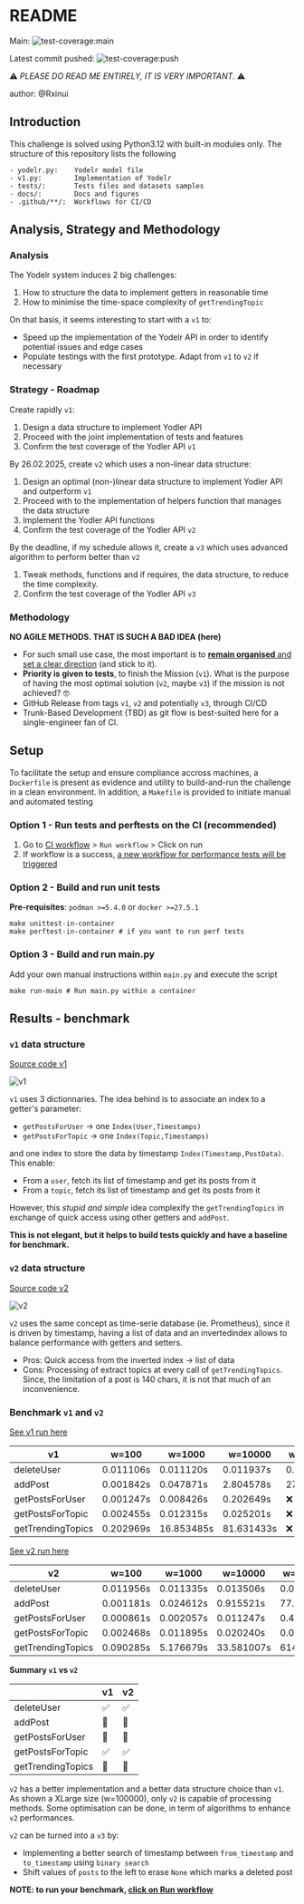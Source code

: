 # README

Main: ![test-coverage:main](https://github.com/Rxinui/fun-challenge/actions/workflows/ci.yaml/badge.svg?branch=main)

Latest commit pushed: ![test-coverage:push](https://github.com/Rxinui/fun-challenge/actions/workflows/ci.yaml/badge.svg?event=push)

:warning: _PLEASE DO READ ME ENTIRELY, IT IS VERY IMPORTANT._ :warning:

author: @Rxinui

## Introduction

This challenge is solved using Python3.12 with built-in modules only.
The structure of this repository lists the following

```
- yodelr.py:    Yodelr model file
- v1.py:        Implementation of Yodelr
- tests/:       Tests files and datasets samples
- docs/:        Docs and figures
- .github/**/:  Workflows for CI/CD
```

## Analysis, Strategy and Methodology

### Analysis

The Yodelr system induces 2 big challenges:

1. How to structure the data to implement getters in reasonable time
2. How to minimise the time-space complexity of `getTrendingTopic`

On that basis, it seems interesting to start with a `v1` to:

- Speed up the implementation of the Yodelr API in order to identify potential issues and edge cases
- Populate testings with the first prototype. Adapt from `v1` to `v2` if necessary

### Strategy - Roadmap

Create rapidly `v1`:

1. Design a data structure to implement Yodler API
2. Proceed with the joint implementation of tests and features
3. Confirm the test coverage of the Yodler API `v1`

By 26.02.2025, create `v2` which uses a non-linear data structure:

1. Design an optimal (non-)linear data structure to implement Yodler API and outperform `v1`
2. Proceed with to the implementation of helpers function that manages the data structure
3. Implement the Yodler API functions
4. Confirm the test coverage of the Yodler API `v2`

By the deadline, if my schedule allows it, create a `v3` which uses advanced algorithm to perform better than `v2`

1. Tweak methods, functions and if requires, the data structure, to reduce the time complexity.
2. Confirm the test coverage of the Yodler API `v3`

### Methodology

**NO AGILE METHODS. THAT IS SUCH A BAD IDEA (here)**

- For such small use case, the most important is to [**remain organised** and set a clear direction](https://github.com/Rxinui/fun-challenge/issues?q=is%3Aissue%20state%3Aclosed) (and stick to it).
- **Priority is given to tests**, to finish the Mission (`v1`). What is the purpose of having the most optimal solution (`v2`, maybe `v3`) if the mission is not achieved? :nerd_face:
- GitHub Release from tags `v1`, `v2` and potentially `v3`, through CI/CD
- Trunk-Based Development (TBD) as git flow is best-suited here for a single-engineer fan of CI.

## Setup

To facilitate the setup and ensure compliance accross machines, a `Dockerfile` is present as evidence and utility to build-and-run the challenge in a clean environment.
In addition, a `Makefile` is provided to initiate manual and automated testing

### Option 1 - Run tests and perftests on the CI (recommended)

1. Go to [CI workflow](https://github.com/Rxinui/fun-challenge/actions/workflows/ci.yaml) > `Run workflow` > Click on run
2. If workflow is a success, [a new workflow for performance tests will be triggered](https://github.com/Rxinui/fun-challenge/actions/workflows/perftest.yaml)

### Option 2 - Build and run unit tests

**Pre-requisites**: `podman >=5.4.0` or `docker >=27.5.1`

```shell
make unittest-in-container
make perftest-in-container # if you want to run perf tests
```

### Option 3 - Build and run main.py

Add your own manual instructions within `main.py` and execute the script

```shell
make run-main # Run main.py within a container
```

## Results - benchmark

### `v1` data structure

[Source code v1](https://github.com/Rxinui/fun-challenge/releases/tag/v1)

![v1](./docs/v1.png)

`v1` uses 3 dictionnaries. The idea behind is to associate an index to a getter's parameter:

- `getPostsForUser` -> one `Index(User,Timestamps)`
- `getPostsForTopic` -> one `Index(Topic,Timestamps)`

and one index to store the data by timestamp `Index(Timestamp,PostData)`. This enable:

- From a `user`, fetch its list of timestamp and get its posts from it
- From a `topic`, fetch its list of timestamp and get its posts from it

However, this _stupid and simple_ idea complexify the `getTrendingTopics` in exchange of quick access using other getters and `addPost`.

**This is not elegant, but it helps to build tests quickly and have a baseline for benchmark.**

### `v2` data structure

[Source code v2](https://github.com/Rxinui/fun-challenge/releases/tag/v2)

![v2](./docs/v2.png)

`v2` uses the same concept as time-serie database (ie. Prometheus), since it is driven by timestamp, having a list of data and an invertedindex allows to balance performance with getters and setters.

- Pros: Quick access from the inverted index -> list of data
- Cons: Processing of extract topics at every call of `getTrendingTopics`. Since, the limitation of a post is 140 chars, it is not that much of an inconvenience.

### Benchmark `v1` and `v2`

[See v1 run here](https://github.com/Rxinui/fun-challenge/actions/runs/13494439099/job/37698491382)

| v1                | w=100     | w=1000     | w=10000    | w=1000000   |
| ----------------- | --------- | ---------- | ---------- | ----------- |
| deleteUser        | 0.011106s | 0.011120s  | 0.011937s  | 0.017365s   |
| addPost           | 0.001842s | 0.047871s  | 2.804578s  | 270.657196s |
| getPostsForUser   | 0.001247s | 0.008426s  | 0.202649s  | :x:         |
| getPostsForTopic  | 0.002455s | 0.012315s  | 0.025201s  | :x:         |
| getTrendingTopics | 0.202969s | 16.853485s | 81.631433s | :x:         |

[See v2 run here](https://github.com/Rxinui/fun-challenge/actions/runs/13494439099/job/37698491382)

| v2                | w=100     | w=1000    | w=10000    | w=1000000   |
| ----------------- | --------- | --------- | ---------- | ----------- |
| deleteUser        | 0.011956s | 0.011335s | 0.013506s  | 0.016078s   |
| addPost           | 0.001181s | 0.024612s | 0.915521s  | 77.096798s  |
| getPostsForUser   | 0.000861s | 0.002057s | 0.011247s  | 0.491179s   |
| getPostsForTopic  | 0.002468s | 0.011895s | 0.020240s  | 0.049816s   |
| getTrendingTopics | 0.090285s | 5.176679s | 33.581007s | 614.128843s |

**Summary `v1` vs `v2`**

|                   | v1                 | v2                 |
| ----------------- | ------------------ | ------------------ |
| deleteUser        | :white_check_mark: | :white_check_mark: |
| addPost           | :turtle:           | :rabbit2:          |
| getPostsForUser   | :turtle:           | :rabbit2:          |
| getPostsForTopic  | :white_check_mark: | :white_check_mark: |
| getTrendingTopics | :snail:            | :dromedary_camel:  |

`v2` has a better implementation and a better data structure choice than `v1`. As shown a XLarge size (w=100000), only `v2` is capable of processing methods. Some optimisation can be done, in term of algorithms to enhance `v2` performances.

`v2` can be turned into a `v3` by:

- Implementing a better search of timestamp between `from_timestamp` and `to_timestamp` using `binary search`
- Shift values of `posts` to the left to erase `None` which marks a deleted post

**NOTE: to run your benchmark, [click on Run workflow](https://github.com/Rxinui/fun-challenge/actions/workflows/benchmark.yaml)**
